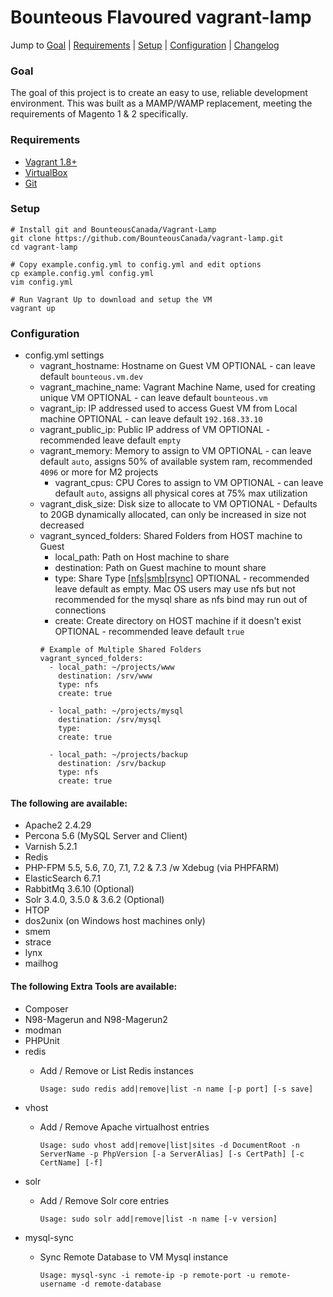 # Bounteous Flavoured vagrant-lamp

Jump to [Goal](#goal) | [Requirements](#requirements) | [Setup](#setup) | [Configuration](#configuration) | [Changelog](#changelog)

### Goal
The goal of this project is to create an easy to use, reliable development environment.
This was built as a MAMP/WAMP replacement, meeting the requirements of Magento 1 & 2
specifically.

### Requirements

- [Vagrant 1.8+](https://www.vagrantup.com/downloads.html)
- [VirtualBox](https://www.virtualbox.org/wiki/Downloads)
- [Git](https://git-scm.com/book/en/v2/Getting-Started-Installing-Git)

### Setup

    # Install git and BounteousCanada/Vagrant-Lamp
    git clone https://github.com/BounteousCanada/vagrant-lamp.git
    cd vagrant-lamp

    # Copy example.config.yml to config.yml and edit options
    cp example.config.yml config.yml
    vim config.yml

    # Run Vagrant Up to download and setup the VM
    vagrant up

### Configuration
-   config.yml settings
    -   vagrant_hostname: Hostname on Guest VM
        OPTIONAL - can leave default `bounteous.vm.dev`
    -   vagrant_machine_name: Vagrant Machine Name, used for creating unique VM
        OPTIONAL - can leave default `bounteous.vm`
    -   vagrant_ip: IP addressed used to access Guest VM from Local machine
        OPTIONAL - can leave default `192.168.33.10`
    -   vagrant_public_ip: Public IP address of VM
        OPTIONAL - recommended leave default `empty`
    -   vagrant_memory: Memory to assign to VM
            OPTIONAL - can leave default `auto`, assigns 50% of available system ram, recommended `4096` or more for M2 projects
        -   vagrant_cpus: CPU Cores to assign to VM
            OPTIONAL - can leave default `auto`, assigns all physical cores at 75% max utilization
    -   vagrant_disk_size: Disk size to allocate to VM
            OPTIONAL - Defaults to 20GB dynamically allocated, can only be increased in size not decreased
    -   vagrant_synced_folders: Shared Folders from HOST machine to Guest
        -   local_path: Path on Host machine to share
        -   destination: Path on Guest machine to mount share
        -   type: Share Type \[[nfs](https://www.vagrantup.com/docs/synced-folders/nfs.html)|[smb](https://www.vagrantup.com/docs/synced-folders/smb.html)|[rsync](https://www.vagrantup.com/docs/synced-folders/rsync.html)\]
            OPTIONAL - recommended leave default as empty.  Mac OS users may use nfs but not recommended for the mysql share as nfs bind may run out of connections
        -   create: Create directory on HOST machine if it doesn't exist
            OPTIONAL - recommended leave default `true`
        ```
        # Example of Multiple Shared Folders
        vagrant_synced_folders:
          - local_path: ~/projects/www
            destination: /srv/www
            type: nfs 
            create: true

          - local_path: ~/projects/mysql
            destination: /srv/mysql
            type:
            create: true

          - local_path: ~/projects/backup
            destination: /srv/backup
            type: nfs
            create: true
        ```
    

#### The following are available:

-   Apache2 2.4.29
-   Percona 5.6 (MySQL Server and Client)
-   Varnish 5.2.1
-   Redis
-   PHP-FPM 5.5, 5.6, 7.0, 7.1, 7.2 & 7.3 /w Xdebug (via PHPFARM)
-   ElasticSearch 6.7.1
-   RabbitMq 3.6.10 (Optional)
-   Solr 3.4.0, 3.5.0 & 3.6.2 (Optional)
-   HTOP
-   dos2unix (on Windows host machines only)
-   smem
-   strace
-   lynx
-   mailhog


#### The following Extra Tools are available:
-   Composer
-   N98-Magerun and N98-Magerun2
-   modman
-   PHPUnit
-   redis
    - Add / Remove or List Redis instances

        ```Usage: sudo redis add|remove|list -n name [-p port] [-s save]```
-   vhost
    - Add / Remove Apache virtualhost entries

        ```Usage: sudo vhost add|remove|list|sites -d DocumentRoot -n ServerName -p PhpVersion [-a ServerAlias] [-s CertPath] [-c CertName] [-f]```
-   solr
    - Add / Remove Solr core entries

        ```Usage: sudo solr add|remove|list -n name [-v version]```
-   mysql-sync
    - Sync Remote Database to VM Mysql instance

        ```Usage: mysql-sync -i remote-ip -p remote-port -u remote-username -d remote-database```
